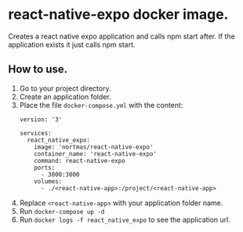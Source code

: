 # react-native-expo docker image.

Creates a react native expo application and calls npm start after.
If the application exists it just calls npm start.

## How to use.
1) Go to your project directory.
2) Create an application folder.
3) Place the file `docker-compose.yml` with the content:
    ```
    version: '3'
    
    services:
      react_native_expo:
        image: 'nortmas/react-native-expo'
        container_name: 'react-native-expo'
        command: react-native-expo
        ports:
          - 3000:3000
        volumes:
          - ./<react-native-app>:/project/<react-native-app>
    ```
4) Replace `<react-native-app>` with your application folder name.
5) Run `docker-compose up -d`
6) Run `docker logs -f react_native_expo` to see the application url.
